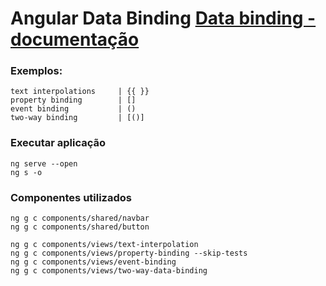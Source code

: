 # Angular Data Binding [Data binding - documentação](https://v17.angular.io/guide/binding-overview)

### Exemplos:
    text interpolations     | {{ }}
    property binding        | []
    event binding           | ()
    two-way binding         | [()]

### Executar aplicação
    ng serve --open
    ng s -o

### Componentes utilizados
    ng g c components/shared/navbar
    ng g c components/shared/button

    ng g c components/views/text-interpolation
    ng g c components/views/property-binding --skip-tests
    ng g c components/views/event-binding
    ng g c components/views/two-way-data-binding

